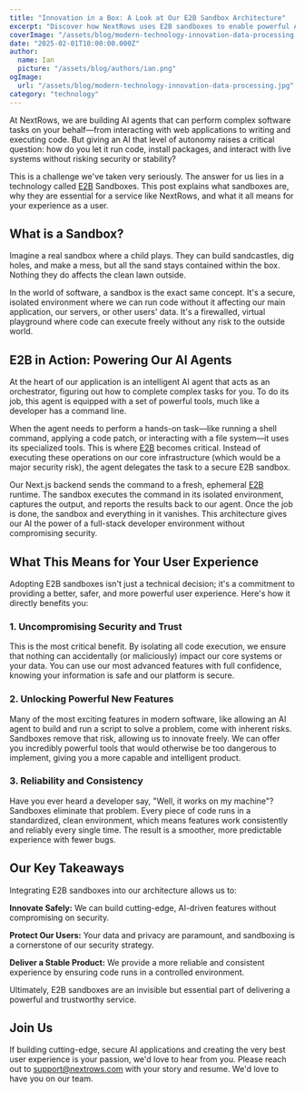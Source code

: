 ```yaml
---
title: "Innovation in a Box: A Look at Our E2B Sandbox Architecture"
excerpt: "Discover how NextRows uses E2B sandboxes to enable powerful AI agents that can safely execute code, ensuring security while delivering cutting-edge features."
coverImage: "/assets/blog/modern-technology-innovation-data-processing.jpg"
date: "2025-02-01T10:00:00.000Z"
author:
  name: Ian
  picture: "/assets/blog/authors/ian.png"
ogImage:
  url: "/assets/blog/modern-technology-innovation-data-processing.jpg"
category: "technology"
---
```


At NextRows, we are building AI agents that can perform complex software tasks on your behalf—from interacting with web applications to writing and executing code. But giving an AI that level of autonomy raises a critical question: how do you let it run code, install packages, and interact with live systems without risking security or stability?

This is a challenge we've taken very seriously. The answer for us lies in a technology called [E2B](https://e2b.dev) Sandboxes. This post explains what sandboxes are, why they are essential for a service like NextRows, and what it all means for your experience as a user.

## What is a Sandbox?

Imagine a real sandbox where a child plays. They can build sandcastles, dig holes, and make a mess, but all the sand stays contained within the box. Nothing they do affects the clean lawn outside.

In the world of software, a sandbox is the exact same concept. It's a secure, isolated environment where we can run code without it affecting our main application, our servers, or other users' data. It's a firewalled, virtual playground where code can execute freely without any risk to the outside world.

## E2B in Action: Powering Our AI Agents

At the heart of our application is an intelligent AI agent that acts as an orchestrator, figuring out how to complete complex tasks for you. To do its job, this agent is equipped with a set of powerful tools, much like a developer has a command line.

When the agent needs to perform a hands-on task—like running a shell command, applying a code patch, or interacting with a file system—it uses its specialized tools. This is where [E2B](https://e2b.dev) becomes critical. Instead of executing these operations on our core infrastructure (which would be a major security risk), the agent delegates the task to a secure E2B sandbox.

Our Next.js backend sends the command to a fresh, ephemeral [E2B](https://e2b.dev) runtime. The sandbox executes the command in its isolated environment, captures the output, and reports the results back to our agent. Once the job is done, the sandbox and everything in it vanishes. This architecture gives our AI the power of a full-stack developer environment without compromising security.

## What This Means for Your User Experience

Adopting E2B sandboxes isn't just a technical decision; it's a commitment to providing a better, safer, and more powerful user experience. Here's how it directly benefits you:

### 1. Uncompromising Security and Trust

This is the most critical benefit. By isolating all code execution, we ensure that nothing can accidentally (or maliciously) impact our core systems or your data. You can use our most advanced features with full confidence, knowing your information is safe and our platform is secure.

### 2. Unlocking Powerful New Features

Many of the most exciting features in modern software, like allowing an AI agent to build and run a script to solve a problem, come with inherent risks. Sandboxes remove that risk, allowing us to innovate freely. We can offer you incredibly powerful tools that would otherwise be too dangerous to implement, giving you a more capable and intelligent product.

### 3. Reliability and Consistency

Have you ever heard a developer say, "Well, it works on my machine"? Sandboxes eliminate that problem. Every piece of code runs in a standardized, clean environment, which means features work consistently and reliably every single time. The result is a smoother, more predictable experience with fewer bugs.

## Our Key Takeaways

Integrating E2B sandboxes into our architecture allows us to:

**Innovate Safely:** We can build cutting-edge, AI-driven features without compromising on security.

**Protect Our Users:** Your data and privacy are paramount, and sandboxing is a cornerstone of our security strategy.

**Deliver a Stable Product:** We provide a more reliable and consistent experience by ensuring code runs in a controlled environment.

Ultimately, E2B sandboxes are an invisible but essential part of delivering a powerful and trustworthy service.

## Join Us

If building cutting-edge, secure AI applications and creating the very best user experience is your passion, we'd love to hear from you. Please reach out to support@nextrows.com with your story and resume. We'd love to have you on our team.